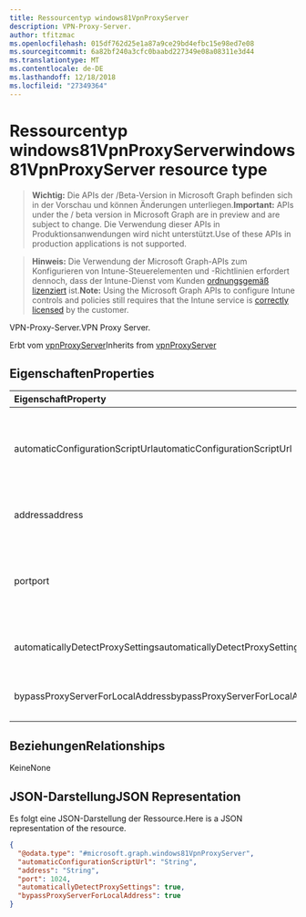 ```yaml
---
title: Ressourcentyp windows81VpnProxyServer
description: VPN-Proxy-Server.
author: tfitzmac
ms.openlocfilehash: 015df762d25e1a87a9ce29bd4efbc15e98ed7e08
ms.sourcegitcommit: 6a82bf240a3cfc0baabd227349e08a08311e3d44
ms.translationtype: MT
ms.contentlocale: de-DE
ms.lasthandoff: 12/18/2018
ms.locfileid: "27349364"
---
```

# <a name="windows81vpnproxyserver-resource-type"></a><span data-ttu-id="d3bda-103">Ressourcentyp windows81VpnProxyServer</span><span class="sxs-lookup"><span data-stu-id="d3bda-103">windows81VpnProxyServer resource type</span></span>

> <span data-ttu-id="d3bda-104">**Wichtig:** Die APIs der /Beta-Version in Microsoft Graph befinden sich in der Vorschau und können Änderungen unterliegen.</span><span class="sxs-lookup"><span data-stu-id="d3bda-104">**Important:** APIs under the / beta version in Microsoft Graph are in preview and are subject to change.</span></span> <span data-ttu-id="d3bda-105">Die Verwendung dieser APIs in Produktionsanwendungen wird nicht unterstützt.</span><span class="sxs-lookup"><span data-stu-id="d3bda-105">Use of these APIs in production applications is not supported.</span></span>

> <span data-ttu-id="d3bda-106">**Hinweis:** Die Verwendung der Microsoft Graph-APIs zum Konfigurieren von Intune-Steuerelementen und -Richtlinien erfordert dennoch, dass der Intune-Dienst vom Kunden [ordnungsgemäß lizenziert](https://go.microsoft.com/fwlink/?linkid=839381) ist.</span><span class="sxs-lookup"><span data-stu-id="d3bda-106">**Note:** Using the Microsoft Graph APIs to configure Intune controls and policies still requires that the Intune service is [correctly licensed](https://go.microsoft.com/fwlink/?linkid=839381) by the customer.</span></span>

<span data-ttu-id="d3bda-107">VPN-Proxy-Server.</span><span class="sxs-lookup"><span data-stu-id="d3bda-107">VPN Proxy Server.</span></span>

<span data-ttu-id="d3bda-108">Erbt vom [vpnProxyServer](../resources/intune-deviceconfig-vpnproxyserver.md)</span><span class="sxs-lookup"><span data-stu-id="d3bda-108">Inherits from [vpnProxyServer](../resources/intune-deviceconfig-vpnproxyserver.md)</span></span>

## <a name="properties"></a><span data-ttu-id="d3bda-109">Eigenschaften</span><span class="sxs-lookup"><span data-stu-id="d3bda-109">Properties</span></span>
|<span data-ttu-id="d3bda-110">Eigenschaft</span><span class="sxs-lookup"><span data-stu-id="d3bda-110">Property</span></span>|<span data-ttu-id="d3bda-111">Typ</span><span class="sxs-lookup"><span data-stu-id="d3bda-111">Type</span></span>|<span data-ttu-id="d3bda-112">Beschreibung</span><span class="sxs-lookup"><span data-stu-id="d3bda-112">Description</span></span>|
|:---|:---|:---|
|<span data-ttu-id="d3bda-113">automaticConfigurationScriptUrl</span><span class="sxs-lookup"><span data-stu-id="d3bda-113">automaticConfigurationScriptUrl</span></span>|<span data-ttu-id="d3bda-114">String</span><span class="sxs-lookup"><span data-stu-id="d3bda-114">String</span></span>|<span data-ttu-id="d3bda-115">Automatische Konfiguration Skript-Url des Proxys.</span><span class="sxs-lookup"><span data-stu-id="d3bda-115">Proxy's automatic configuration script url.</span></span> <span data-ttu-id="d3bda-116">Geerbt von [vpnProxyServer](../resources/intune-deviceconfig-vpnproxyserver.md)</span><span class="sxs-lookup"><span data-stu-id="d3bda-116">Inherited from [vpnProxyServer](../resources/intune-deviceconfig-vpnproxyserver.md)</span></span>|
|<span data-ttu-id="d3bda-117">address</span><span class="sxs-lookup"><span data-stu-id="d3bda-117">address</span></span>|<span data-ttu-id="d3bda-118">String</span><span class="sxs-lookup"><span data-stu-id="d3bda-118">String</span></span>|<span data-ttu-id="d3bda-119">Adresse.</span><span class="sxs-lookup"><span data-stu-id="d3bda-119">Address.</span></span> <span data-ttu-id="d3bda-120">Geerbt von [vpnProxyServer](../resources/intune-deviceconfig-vpnproxyserver.md)</span><span class="sxs-lookup"><span data-stu-id="d3bda-120">Inherited from [vpnProxyServer](../resources/intune-deviceconfig-vpnproxyserver.md)</span></span>|
|<span data-ttu-id="d3bda-121">port</span><span class="sxs-lookup"><span data-stu-id="d3bda-121">port</span></span>|<span data-ttu-id="d3bda-122">Int32</span><span class="sxs-lookup"><span data-stu-id="d3bda-122">Int32</span></span>|<span data-ttu-id="d3bda-123">Port.</span><span class="sxs-lookup"><span data-stu-id="d3bda-123">Port.</span></span> <span data-ttu-id="d3bda-124">Gültige Werte zwischen 0 und 65535 Inherited aus [vpnProxyServer](../resources/intune-deviceconfig-vpnproxyserver.md)</span><span class="sxs-lookup"><span data-stu-id="d3bda-124">Valid values 0 to 65535 Inherited from [vpnProxyServer](../resources/intune-deviceconfig-vpnproxyserver.md)</span></span>|
|<span data-ttu-id="d3bda-125">automaticallyDetectProxySettings</span><span class="sxs-lookup"><span data-stu-id="d3bda-125">automaticallyDetectProxySettings</span></span>|<span data-ttu-id="d3bda-126">Boolesch</span><span class="sxs-lookup"><span data-stu-id="d3bda-126">Boolean</span></span>|<span data-ttu-id="d3bda-127">Erkennen Sie Proxyeinstellungen automatisch.</span><span class="sxs-lookup"><span data-stu-id="d3bda-127">Automatically detect proxy settings.</span></span>|
|<span data-ttu-id="d3bda-128">bypassProxyServerForLocalAddress</span><span class="sxs-lookup"><span data-stu-id="d3bda-128">bypassProxyServerForLocalAddress</span></span>|<span data-ttu-id="d3bda-129">Boolesch</span><span class="sxs-lookup"><span data-stu-id="d3bda-129">Boolean</span></span>|<span data-ttu-id="d3bda-130">Proxyserver für lokale Adressen umgehen.</span><span class="sxs-lookup"><span data-stu-id="d3bda-130">Bypass proxy server for local address.</span></span>|

## <a name="relationships"></a><span data-ttu-id="d3bda-131">Beziehungen</span><span class="sxs-lookup"><span data-stu-id="d3bda-131">Relationships</span></span>
<span data-ttu-id="d3bda-132">Keine</span><span class="sxs-lookup"><span data-stu-id="d3bda-132">None</span></span>
## <a name="json-representation"></a><span data-ttu-id="d3bda-133">JSON-Darstellung</span><span class="sxs-lookup"><span data-stu-id="d3bda-133">JSON Representation</span></span>
<span data-ttu-id="d3bda-134">Es folgt eine JSON-Darstellung der Ressource.</span><span class="sxs-lookup"><span data-stu-id="d3bda-134">Here is a JSON representation of the resource.</span></span>
<!-- {
  "blockType": "resource",
  "@odata.type": "microsoft.graph.windows81VpnProxyServer"
}
-->
``` json
{
  "@odata.type": "#microsoft.graph.windows81VpnProxyServer",
  "automaticConfigurationScriptUrl": "String",
  "address": "String",
  "port": 1024,
  "automaticallyDetectProxySettings": true,
  "bypassProxyServerForLocalAddress": true
}
```





